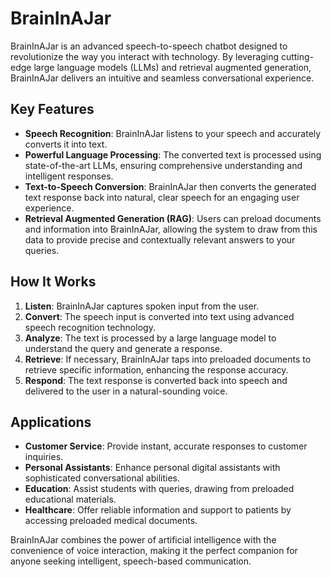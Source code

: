 # BrainInAJar

BrainInAJar is an advanced speech-to-speech chatbot designed to revolutionize the way you interact with technology. By leveraging cutting-edge large language models (LLMs) and retrieval augmented generation, BrainInAJar delivers an intuitive and seamless conversational experience.

## Key Features

- **Speech Recognition**: BrainInAJar listens to your speech and accurately converts it into text.
- **Powerful Language Processing**: The converted text is processed using state-of-the-art LLMs, ensuring comprehensive understanding and intelligent responses.
- **Text-to-Speech Conversion**: BrainInAJar then converts the generated text response back into natural, clear speech for an engaging user experience.
- **Retrieval Augmented Generation (RAG)**: Users can preload documents and information into BrainInAJar, allowing the system to draw from this data to provide precise and contextually relevant answers to your queries.

## How It Works

1. **Listen**: BrainInAJar captures spoken input from the user.
2. **Convert**: The speech input is converted into text using advanced speech recognition technology.
3. **Analyze**: The text is processed by a large language model to understand the query and generate a response.
4. **Retrieve**: If necessary, BrainInAJar taps into preloaded documents to retrieve specific information, enhancing the response accuracy.
5. **Respond**: The text response is converted back into speech and delivered to the user in a natural-sounding voice.

## Applications

- **Customer Service**: Provide instant, accurate responses to customer inquiries.
- **Personal Assistants**: Enhance personal digital assistants with sophisticated conversational abilities.
- **Education**: Assist students with queries, drawing from preloaded educational materials.
- **Healthcare**: Offer reliable information and support to patients by accessing preloaded medical documents.

BrainInAJar combines the power of artificial intelligence with the convenience of voice interaction, making it the perfect companion for anyone seeking intelligent, speech-based communication.


